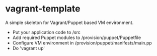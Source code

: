 vagrant-template
================

A simple skeleton for Vagrant/Puppet based VM environment.

* Put your application code to /src
* Add required Puppet modules to /provision/puppet/Puppetfile
* Configure VM environment in /provision/puppet/manifests/main.pp
* Do 'vagrant up'
